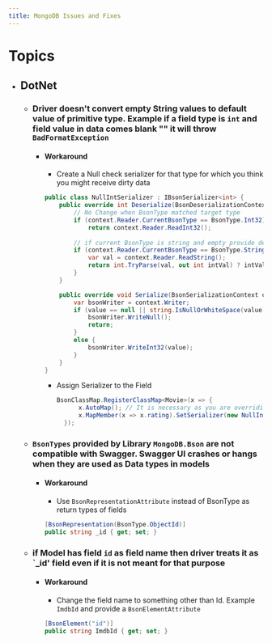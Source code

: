 ```yaml
---
title: MongoDB Issues and Fixes
---
```


# Topics
- ## DotNet
	- ### Driver doesn't convert empty String values to default value of primitive type. Example if a field type is `int` and field value in data comes blank "" it will throw `BadFormatException`
		- #### Workaround
			- Create a Null check serializer for that type for which you think you might receive dirty data
		  ```csharp
		  public class NullIntSerializer : IBsonSerializer<int> {
			  public override int Deserialize(BsonDeserializationContext context, BsonDeserializationArgs args) {
				  // No Change when BsonType matched target type
				  if (context.Reader.CurrentBsonType == BsonType.Int32)
					  return context.Reader.ReadInt32();
				  
				  // if current BsonType is string and empty provide default value for target
				  if (context.Reader.CurrentBsonType == BsonType.String) {
					  var val = context.Reader.ReadString();
					  return int.TryParse(val, out int intVal) ? intVal : 0;
				  }
			  }
	  
			  public override void Serialize(BsonSerializationContext context, BsonSerializationArgs args, int value) {
				  var bsonWriter = context.Writer;
				  if (value == null || string.IsNullOrWhiteSpace(value.ToString())) {
					  bsonWriter.WriteNull();
					  return;
				  }
				  else {
					  bsonWriter.WriteInt32(value);
				  }
			  }
		  }
		  ```
			- Assign Serializer to the Field
			  ```csharp
			  BsonClassMap.RegisterClassMap<Movie>(x => {
					x.AutoMap(); // It is necessary as you are overriding default behavior and all mappings are reset
					x.MapMember(x => x.rating).SetSerializer(new NullIntSerializer());
				});
			  ```
	- ### `BsonTypes` provided by Library `MongoDB.Bson` are not compatible with Swagger. Swagger UI crashes or hangs when they are used as Data types in models
		- #### Workaround
			- Use `BsonRepresentationAttribute` instead of BsonType as return types of fields
		  ```csharp
		  [BsonRepresentation(BsonType.ObjectId)]
		  public string _id { get; set; }
		  ```
	- ### if Model has field `id` as field name then driver treats it as `_id' field even if it is not meant for that purpose
		- #### Workaround
			- Change the field name to something other than Id. Example `ImdbId` and provide a `BsonElementAttribute`
		  ```csharp
		  [BsonElement("id")]
		  public string ImdbId { get; set; }
		  ```

